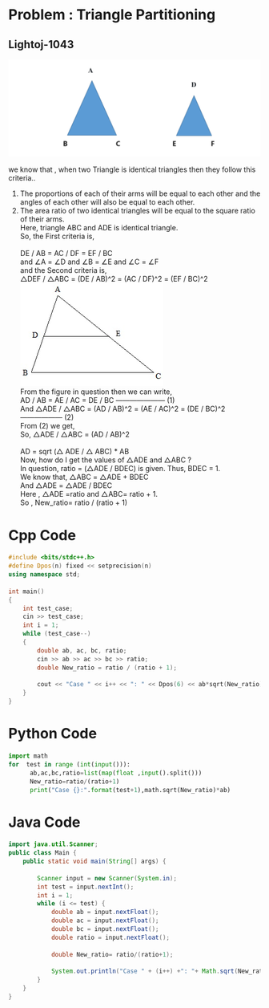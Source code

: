 # Problem : Triangle Partitioning
## Lightoj-1043

![](triangle1.png)

we know that , when two Triangle is identical triangles then they follow this criteria..<br>
1)  The proportions of each of their arms will be equal to each other and the angles of each other will also be equal to each other.<br>
2) The area ratio of two identical triangles will be equal to the square ratio of their arms.<br>
Here,  triangle ABC and ADE is identical triangle.<br> 
So, the First criteria is,<br>  
DE / AB = AC / DF = EF / BC<br> 
and ∠A = ∠D and ∠B = ∠E and ∠C = ∠F <br>
and the Second criteria is, <br> 
△DEF / △ABC = (DE / AB)^2 = (AC / DF)^2 = (EF / BC)^2 <br>
![](triangle2.png)<br>
From the figure in question then we can write,<br>
AD / AB = AE / AC = DE / BC ——————— (1)<br>
And △ADE / △ABC = (AD / AB)^2 = (AE / AC)^2 = (DE / BC)^2 —————— (2)<br>
From (2) we get,<br>
So, 
   △ADE / △ABC = (AD / AB)^2 <br>          
   AD = sqrt (△ ADE / △ ABC) * AB  <br>
Now, how do I get the values ​​of △ADE and △ABC ? <br>
In question, ratio = (△ADE / BDEC) is given. Thus, BDEC = 1.<br>
We know that, △ABC = △ADE + BDEC<br>
And △ADE = △ADE / BDEC<br>
Here , △ADE =ratio and △ABC= ratio + 1.<br>
So , New_ratio= ratio / (ratio + 1)<br>
# Cpp Code
```cpp
#include <bits/stdc++.h>
#define Dpos(n) fixed << setprecision(n)
using namespace std;

int main()
{
	int test_case;
	cin >> test_case;
	int i = 1;
	while (test_case--)
	{
		double ab, ac, bc, ratio;
		cin >> ab >> ac >> bc >> ratio;
		double New_ratio = ratio / (ratio + 1);
	
		cout << "Case " << i++ << ": " << Dpos(6) << ab*sqrt(New_ratio) << endl;
	}
}


```
# Python Code 
```python 
import math
for  test in range (int(input())):
      ab,ac,bc,ratio=list(map(float ,input().split()))
      New_ratio=ratio/(ratio+1)
      print("Case {}:".format(test+1),math.sqrt(New_ratio)*ab)


```
# Java Code 
``` java 
import java.util.Scanner;
public class Main {
	public static void main(String[] args) {

		Scanner input = new Scanner(System.in);
		int test = input.nextInt();
		int i = 1;
		while (i <= test) {
			double ab = input.nextFloat();
			double ac = input.nextFloat();
			double bc = input.nextFloat();
			double ratio = input.nextFloat();
			
			double New_ratio= ratio/(ratio+1);
			
			System.out.println("Case " + (i++) +": "+ Math.sqrt(New_ratio)*ab); 
		}
	}
}

```
